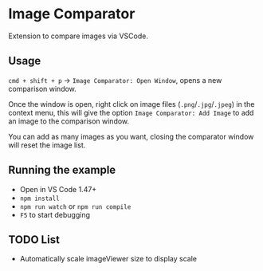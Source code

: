 # Image Comparator
Extension to compare images via VSCode.

## Usage
`cmd + shift + p` -> `Image Comparator: Open Window`, opens a new comparison window.

Once the window is open, right click on image files (`.png`/`.jpg`/`.jpeg`) in the context menu, this will give the option `Image Comparator: Add Image` to add an image to the comparison window. 

You can add as many images as you want, closing the comparator window will reset the image list. 

## Running the example
- Open in VS Code 1.47+
- `npm install`
- `npm run watch` or `npm run compile`
- `F5` to start debugging

## TODO List
- Automatically scale imageViewer size to display scale